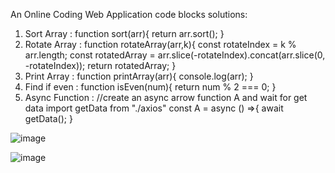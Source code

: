An Online Coding Web Application
code blocks solutions:
1. Sort Array : function sort(arr){
   return arr.sort();
}
2. Rotate Array : function rotateArray(arr,k){
  const rotateIndex = k % arr.length;
  const rotatedArray = arr.slice(-rotateIndex).concat(arr.slice(0, -rotateIndex));
  return rotatedArray;
}
3. Print Array : function printArray(arr){
  console.log(arr);
}
4. Find if even : function isEven(num){
  return num % 2 === 0;
}
5. Async Function : //create an async arrow function A and wait for get data
import getData from "./axios"
   const A = async () =>{
        await getData();
     }

![image](https://github.com/GuyBarzily/Moveo-Task/assets/85988766/76797210-873c-494c-9dfd-ed56cb568448)


   
![image](https://github.com/GuyBarzily/Moveo-Task/assets/85988766/0fdc129a-8097-46a7-aff7-23d916955af8)
